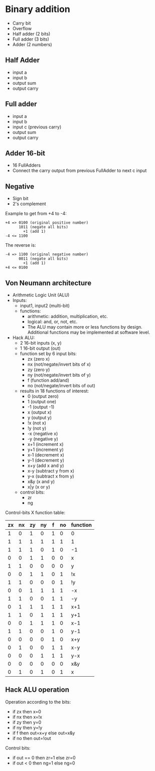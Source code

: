 # Binary addition

- Carry bit
- Overflow
- Half adder (2 bits)
- Full adder (3 bits)
- Adder (2 numbers)

## Half Adder

- input a
- input b
- output sum
- output carry

## Full adder

- input a
- input b
- input c (previous carry)
- output sum
- output carry

## Adder 16-bit

- 16 FullAdders
- Connect the carry output from previous FullAdder to next c input

## Negative

- Sign bit
- 2's complement

Example to get from +4 to -4:

```
+4 => 0100 (original positive number)
      1011 (negate all bits)
        +1 (add 1)
-4 <= 1100
```

The reverse is:

```
-4 => 1100 (original negative number)
      0011 (negate all bits)
        +1 (add 1)
+4 <= 0100
```

## Von Neumann architecture

- Arithmetic Logic Unit (ALU)
- Inputs:
    - input1, input2 (multi-bit)
    - functions:
        - arithmetic: addition, multiplication, etc.
        - logical: and, or, not, etc.
        - The ALU may contain more or less functions by design. Additional functions may be implemented at software level.
- Hack ALU:
    - 2 16-bit inputs (x, y)
    - 1 16-bit output (out)
    - function set by 6 input bits:
        - zx (zero x)
        - nx (not/negate/invert bits of x)
        - zy (zero y)
        - ny (not/negate/invert bits of y)
        - f (function add/and)
        - no (not/negate/invert bits of out)
    - results in 18 functions of interest:
        - 0 (output zero)
        - 1 (output one)
        - -1 (output -1)
        - x (output x)
        - y (output y)
        - !x (not x)
        - !y (not y)
        - -x (negative x)
        - -y (negative y)
        - x+1 (increment x)
        - y+1 (increment y)
        - x-1 (decrement x)
        - y-1 (decrement y)
        - x+y (add x and y)
        - x-y (subtract y from x)
        - y-x (subtract x from y)
        - x&y (x and y)
        - x|y (x or y)
    - control bits:
        - zr
        - ng

Control-bits X function table:

zx | nx | zy | ny | f  | no | function
---|----|----|----|----|----|----------
1  | 0  | 1  | 0  | 1  | 0  | 0
1  | 1  | 1  | 1  | 1  | 1  | 1
1  | 1  | 1  | 0  | 1  | 0  | -1
0  | 0  | 1  | 1  | 0  | 0  | x
1  | 1  | 0  | 0  | 0  | 0  | y
0  | 0  | 1  | 1  | 0  | 1  | !x
1  | 1  | 0  | 0  | 0  | 1  | !y
0  | 0  | 1  | 1  | 1  | 1  | -x
1  | 1  | 0  | 0  | 1  | 1  | -y
0  | 1  | 1  | 1  | 1  | 1  | x+1
1  | 1  | 0  | 1  | 1  | 1  | y+1
0  | 0  | 1  | 1  | 1  | 0  | x-1
1  | 1  | 0  | 0  | 1  | 0  | y-1
0  | 0  | 0  | 0  | 1  | 0  | x+y
0  | 1  | 0  | 0  | 1  | 1  | x-y
0  | 0  | 0  | 1  | 1  | 1  | y-x
0  | 0  | 0  | 0  | 0  | 0  | x&y
0  | 1  | 0  | 1  | 0  | 1  | x|y

## Hack ALU operation

Operation according to the bits:

- if zx then x=0
- if nx then x=!x
- if zy then y=0
- if ny then y=!y
- if f then out=x+y else out=x&y
- if no then out=!out

Control bits:

- if out == 0 then zr=1 else zr=0
- if out < 0 then ng=1 else ng=0
